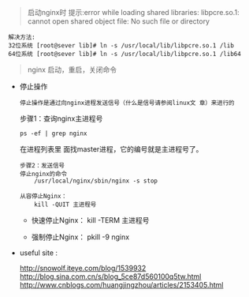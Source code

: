 >	启动nginx时 提示:error while loading shared libraries: libpcre.so.1: cannot open shared object file: No such file or directory 
	
	解决方法: 
	32位系统 [root@sever lib]# ln -s /usr/local/lib/libpcre.so.1 /lib 
	64位系统 [root@sever lib]# ln -s /usr/local/lib/libpcre.so.1 /lib64

>	nginx 启动，重启，关闭命令
	
-	停止操作

		停止操作是通过向nginx进程发送信号（什么是信号请参阅linux文 章）来进行的
	步骤1：查询nginx主进程号
	
		ps -ef | grep nginx
	在进程列表里 面找master进程，它的编号就是主进程号了。
		
		步骤2：发送信号
		停止nginx的命令
			/usr/local/nginx/sbin/nginx -s stop

		从容停止Nginx：
			kill -QUIT 主进程号
	
	-	快速停止Nginx：
			kill -TERM 主进程号
	
	-	强制停止Nginx：
			pkill -9 nginx



- useful site :

	http://snowolf.iteye.com/blog/1539932
	http://blog.sina.com.cn/s/blog_5ce87d560100q5tw.html
	http://www.cnblogs.com/huangjingzhou/articles/2153405.html


